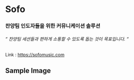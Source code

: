 # Sofo
### 찬양팀 인도자들을 위한 커뮤니케이션 솔루션
###### “ 찬양팀 세션들과 편하게 소통할 수 있도록 돕는 것이 목표입니다. “
Link : https://sofomusic.com

## Sample Image



